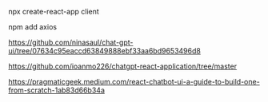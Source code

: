 npx create-react-app client

npm add axios

https://github.com/ninasaul/chat-gpt-ui/tree/07634c95eaccd63849888ebf33aa6bd9653496d8

https://github.com/ioanmo226/chatgpt-react-application/tree/master

https://pragmaticgeek.medium.com/react-chatbot-ui-a-guide-to-build-one-from-scratch-1ab83d66b34a
